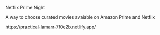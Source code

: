 Netflix Prime Night

A way to choose curated movies avaiable on Amazon Prime and Netflix

https://practical-lamarr-7f0e2b.netlify.app/
